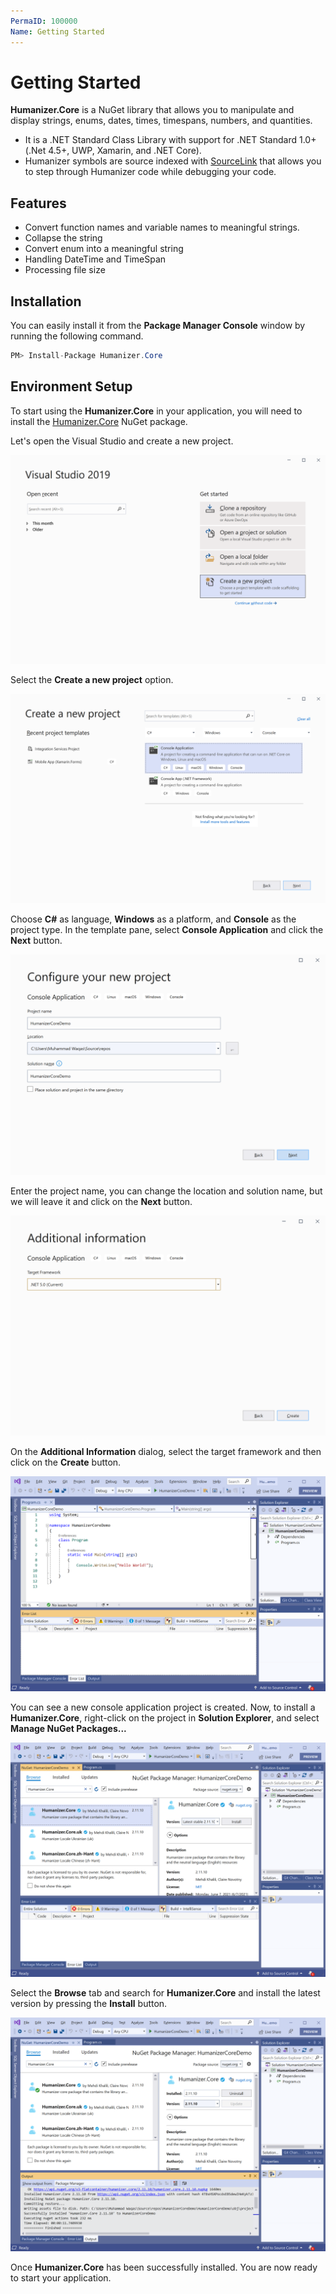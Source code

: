 ```yaml
---
PermaID: 100000
Name: Getting Started
---
```


# Getting Started

**Humanizer.Core** is a NuGet library that allows you to manipulate and display strings, enums, dates, times, timespans, numbers, and quantities. 

 - It is a .NET Standard Class Library with support for .NET Standard 1.0+ (.Net 4.5+, UWP, Xamarin, and .NET Core).
 - Humanizer symbols are source indexed with [SourceLink](https://github.com/dotnet/sourcelink) that allows you to step through Humanizer code while debugging your code.

## Features 

 - Convert function names and variable names to meaningful strings.
 - Collapse the string
 - Convert enum into a meaningful string
 - Handling DateTime and TimeSpan
 - Processing file size

## Installation

You can easily install it from the **Package Manager Console** window by running the following command.

```csharp
PM> Install-Package Humanizer.Core
```

## Environment Setup

To start using the **Humanizer.Core** in your application, you will need to install the [Humanizer.Core](https://www.nuget.org/packages/Humanizer.Core) NuGet package.

Let's open the Visual Studio and create a new project.

<img src="images/setup-1.png" alt="Create a new project">

Select the **Create a new project** option.

<img src="images/setup-2.png" alt="Select Console Application template">

Choose **C#** as language, **Windows** as a platform, and **Console** as the project type. In the template pane, select **Console Application** and click the **Next** button.

<img src="images/setup-3.png" alt="Configure your new project">

Enter the project name, you can change the location and solution name, but we will leave it and click on the **Next** button.  

<img src="images/setup-4.png" alt="Additional Information">

On the **Additional Information** dialog, select the target framework and then click on the **Create** button.  

<img src="images/setup-5.png" alt="Console Application created">

You can see a new console application project is created. Now, to install a **Humanizer.Core**, right-click on the project in **Solution Explorer**, and select **Manage NuGet Packages...**

<img src="images/setup-6.png" alt="Install Humanizer.Core">

Select the **Browse** tab and search for **Humanizer.Core** and install the latest version by pressing the **Install** button. 

<img src="images/setup-7.png" alt="Humanizer.Core installed successfully">

Once **Humanizer.Core** has been successfully installed. You are now ready to start your application.

